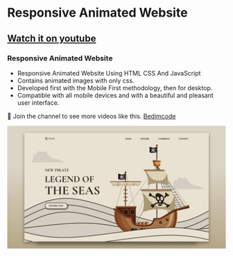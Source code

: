 # Responsive Animated Website
## [Watch it on youtube](https://youtu.be/eTyFZKLVKs4)
### Responsive Animated Website

- Responsive Animated Website Using HTML CSS And JavaScript
- Contains animated images with only css.
- Developed first with the Mobile First methodology, then for desktop.
- Compatible with all mobile devices and with a beautiful and pleasant user interface.

💙 Join the channel to see more videos like this. [Bedimcode](https://www.youtube.com/@Bedimcode)

![preview img](/preview.png)
